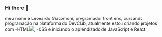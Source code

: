 ### Hi there 👋

meu nome é Leonardo Giacomoni, programador front end, cursando programação na plataforma do DevClub, atualmente estou criando projetos com -HTML<img src="	https://img.shields.io/badge/HTML-239120?style=for-the-badge&logo=html5&logoColor=white"/>, -CSS e iniciando o aprendizado de JavaScript e React.
